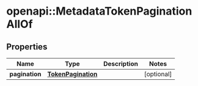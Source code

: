 # openapi::MetadataTokenPaginationAllOf

## Properties
Name | Type | Description | Notes
------------ | ------------- | ------------- | -------------
**pagination** | [**TokenPagination**](tokenPagination.md) |  | [optional] 


